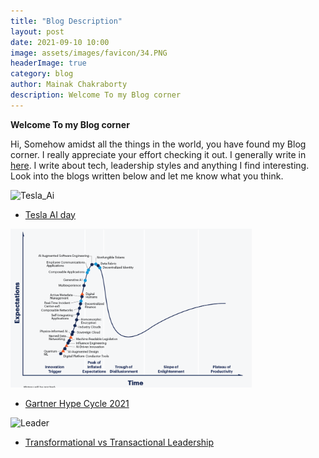 ```yaml
---
title: "Blog Description"
layout: post
date: 2021-09-10 10:00
image: assets/images/favicon/34.PNG
headerImage: true
category: blog
author: Mainak Chakraborty
description: Welcome To my Blog corner
---
```






**Welcome To my Blog corner**


Hi, Somehow amidst all the things in the world, you have found my Blog corner. I really appreciate your effort checking it out. I generally write in [here](https://mainak1996.medium.com/). I write about tech, leadership styles and anything I find interesting. Look into the blogs written below and let me know what you think.


<img width="386" alt="Tesla_Ai" src="https://user-images.githubusercontent.com/76518189/136648472-3279458b-b89e-46e0-86a5-a92b9d5ce849.PNG">

- [Tesla AI day](https://mainak1996.medium.com/what-i-learned-from-tesla-ai-day-19c5e32c825a)


<img width="386" alt="gartner" src="https://github.com/Mainak1792/Mainak1792.github.io/blob/main/assets/gartner.PNG">

- [Gartner Hype Cycle 2021](https://mainak1996.medium.com/the-gartner-hype-cycle-for-emerging-technology-2021-and-what-it-means-for-us-e4a4455dab07)

<img width="386" alt="Leader" src="https://user-images.githubusercontent.com/76518189/136648559-9dc1cef2-5e68-4815-8ec7-2dd703609eaa.jpg">

- [Transformational vs Transactional Leadership](https://mainak1996.medium.com/transformational-vs-transactional-leadership-79a198e0d092)

